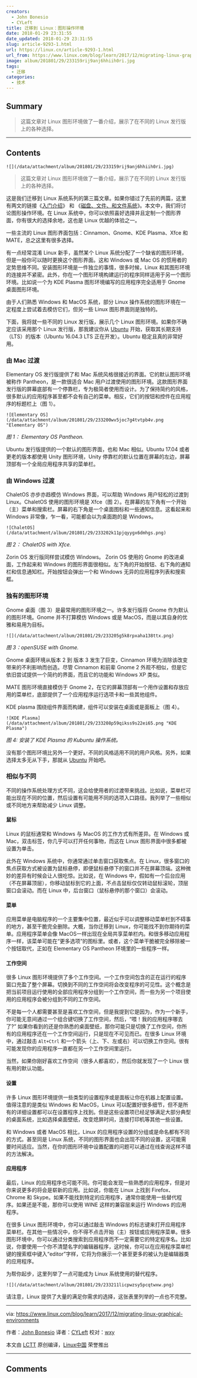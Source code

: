 ```yaml
---
creators:
  - John Bonesio
  - CYLeft
title: 迁移到 Linux：图形操作环境
date: 2018-01-29 23:31:55
date_updated: 2018-01-29 23:31:55
slug: article-9293-1.html
url: https://linux.cn/article-9293-1.html
url_from: https://www.linux.com/blog/learn/2017/12/migrating-linux-graphical-environments
image: album/201801/29/233159rij9anj6hhiih0ri.jpg
tags:
  - 迁移
categories:
  - 技术
---
```


## Summary

> 这篇文章对 Linux 图形环境做了一番介绍，展示了在不同的 Linux 发行版上的各种选择。

***

<!-- more -->

## Contents

`![](/data/attachment/album/201801/29/233159rij9anj6hhiih0ri.jpg)`

> 
> 这篇文章对 Linux 图形环境做了一番介绍，展示了在不同的 Linux 发行版上的各种选择。
> 
> 
> 

这是我们迁移到 Linux 系统系列的第三篇文章。如果你错过了先前的两篇，这里有两文的链接《[入门介绍](https://linux.cn/article-9212-1.html)》 和 《[磁盘、文件、和文件系统](https://linux.cn/article-9213-1.html)》。本文中，我们将讨论图形操作环境。在 Linux 系统中，你可以依照喜好选择并且定制一个图形界面，你有很大的选择余地，这也是 Linux 优越的体验之一。

一些主流的 Linux 图形界面包括：Cinnamon、Gnome、KDE Plasma、Xfce 和 MATE，总之这里有很多选择。

有一点经常混淆 Linux 新手，虽然某个 Linux 系统分配了一个缺省的图形环境，但是一般你可以随时更换这个图形界面。这和 Windows 或 Mac OS 的惯用者的定势思维不同。安装图形环境是一件独立的事情，很多时候，Linux 和其图形环境的连接并不紧密。此外，你在一个图形环境构建运行的程序同样适用于另一个图形环境。比如说一个为 KDE Plasma 图形环境编写的应用程序完全适用于 Gnome 桌面图形环境。

由于人们熟悉 Windows 和 MacOS 系统，部分 Linux 操作系统的图形环境在一定程度上尝试着去模仿它们，但另一些 Linux 图形界面则是独特的。

下面，我将就一些不同的 Linux 发行版，展示几个 Linux 图形环境。如果你不确定应该采用那个 Linux 发行版，那我建议你从 [Ubuntu](https://www.evernote.com/OutboundRedirect.action?dest=https%3A%2F%2Fwww.ubuntu.com%2Fdownload%2Fdesktop) 开始，获取其长期支持（LTS）的版本（Ubuntu 16.04.3 LTS 正在开发）。Ubuntu 稳定且真的非常好用。

### 由 Mac 过渡

Elementary OS 发行版提供了和 Mac 系统风格很接近的界面。它的默认图形环境被称作 Pantheon，是一款很适合 Mac 用户过渡使用的图形环境。这款图形界面发行版的屏幕底部有一个停靠栏，专为极简者使用而设计。为了保持简约的风格，很多默认的应用程序甚至都不会有自己的菜单。相反，它们的按钮和控件在应用程序的标题栏上（图 1）。

`![Elementary OS](/data/attachment/album/201801/29/233200wv5joc7g4tvtpb4v.png "Elementary OS")`

*图 1： Elementary OS Pantheon.*

Ubuntu 发行版提供的一个默认的图形界面，也和 Mac 相似。Ubuntu 17.04 或者更老的版本都使用 Unity 图形环境，Unity 停靠栏的默认位置在屏幕的左边，屏幕顶部有一个全局应用程序共享的菜单栏。

### 由 Windows 过渡

ChaletOS 亦步亦趋模仿 Windows 界面，可以帮助 Windows 用户轻松的过渡到 Linux。ChaletOS 使用的图形环境是 Xfce（图 2）。在屏幕的左下角有一个开始（主）菜单和搜索栏。屏幕的右下角是一个桌面图标和一些通知信息。这看起来和 Windows 非常像，乍一看，可能都会以为桌面跑的是 Windows。

`![ChaletOS](/data/attachment/album/201801/29/233202k11pjqyygx6dmhgs.png)`

*图 2： ChaletOS with Xfce.*

Zorin OS 发行版同样尝试模仿 Windows。 Zorin OS 使用的 Gnome 的改进桌面，工作起来和 Windows 的图形界面很相似。左下角的开始按钮、右下角的通知栏和信息通知栏。开始按钮会弹出一个和 Windows 无异的应用程序列表和搜索框。

### 独有的图形环境

Gnome 桌面（图 3）是最常用的图形环境之一。许多发行版将 Gnome 作为默认的图形环境。Gnome 并不打算模仿 Windows 或是 MacOS，而是以其自身的优雅和易用为目标。

`![](/data/attachment/album/201801/29/233205g5k8rpxaha138ttx.png)`

*图 3：openSUSE with Gnome.*

Gnome 桌面环境从版本 2 到 版本 3 发生了巨变，Cinnamon 环境为消除该改变带来的不利影响而创造。尽管 Cinnamon 和前辈 Gnome 2 外观不相似，但是它依旧尝试提供一个简约的界面，而且它的功能和 Windows XP 类似。

MATE 图形环境直接模仿于 Gnome 2，在它的屏幕顶部有一个用作设置和存放应用的菜单栏，底部提供了一个应用程序运行选项卡和一些其他组件。

KDE plasma 围绕组件界面而构建，组件可以安装在桌面或是面板上（图 4）。

`![KDE Plasma](/data/attachment/album/201801/29/233208p59qikss9s22ei65.png "KDE Plasma")`

*图 4: 安装了 KDE Plasma 的 Kubuntu 操作系统。*

没有那个图形环境比另外一个更好。不同的风格适用不同的用户风格。另外，如果选择太多无从下手，那就从 [Ubuntu](https://www.evernote.com/OutboundRedirect.action?dest=https%3A%2F%2Fwww.ubuntu.com%2Fdownload%2Fdesktop) 开始吧。

### 相似与不同

不同的操作系统处理方式不同，这会给使用者的过渡带来挑战。比如说，菜单栏可能出现在不同的位置，然后设置有可能用不同的选项入口路径。我列举了一些相似或不同地方来帮助减少 Linux 调整。

#### 鼠标

Linux 的鼠标通常和 Windows 与 MacOS 的工作方式有所差异。在 Windows 或 Mac，双击标签，你几乎可以打开任何事物，而这在 Linux 图形界面中很多都被设置为单击。

此外在 Windows 系统中，你通常通过单击窗口获取焦点。在 Linux，很多窗口的焦点获取方式被设置为鼠标悬停，即便鼠标悬停下的窗口并不在屏幕顶端。这种微妙的差异有时候会让人很吃惊。比如说，在 Windows 中，假如有一个后台应用（不在屏幕顶层），你移动鼠标到它的上面，不点击鼠标仅仅转动鼠标滚轮，顶层窗口会滚动。而在 Linux 中，后台窗口（鼠标悬停的那个窗口）会滚动。

#### 菜单

应用菜单是电脑程序的一个主要集中位置，最近似乎可以调整移动菜单栏到不碍事的地方，甚至干脆完全删除。大概，当你迁移到 Linux，你可能找不到你期待的菜单。应用程序菜单会像 MacOS一样出现在全局共享菜单栏内。和很多移动应用程序一样，该菜单可能在“更多选项”的图标里。或者，这个菜单干脆被完全移除被一个按钮取代，正如在 Elementary OS Pantheon 环境里的一些程序一样。

#### 工作空间

很多 Linux 图形环境提供了多个工作空间。一个工作空间包含的正在运行的程序窗口充盈了整个屏幕。切换到不同的工作空间将会改变程序的可见性。这个概念是把当前项目运行使用的全部应用程序分组到一个工作空间，而一些为另一个项目使用的应用程序会被分组到不同的工作空间。

不是每一个人都需要甚至是喜欢工作空间，但是我提到它是因为，作为一个新手，你可能无意间通过一个组合键切换了工作空间，然后，“喂！我的应用程序哪去了?” 如果你看到的还是你熟悉的桌面壁纸，那你可能只是切换了工作空间，你所有的应用程序还在一个工作空间运行，只是现在不可见而已。在很多 Linux 环境中，通过敲击 `Alt+Ctrl` 和一个箭头（上、下、左或右）可以切换工作空间。很有可能发现你的应用程序一直都在另一个工作空间里运行。

当然，如果你刚好喜欢工作空间（很多人都喜欢），然后你就发现了一个 Linux 很有用的默认功能。

#### 设置

许多 Linux 图形环境提供一些类型的设置程序或是面板让你在机器上配置设置。值得注意的是类似 Windows 和 MacOS，Linux 可以配置好很多细节，但不是所有的详细设置都可以在设置程序上找到。但是这些设置项已经足够满足大部分典型的桌面系统，比如选择桌面壁纸，改变熄屏时间，连接打印机等其他一些设置。

和 Windows 或者 MacOS 相比，Linux 的应用程序设置的分组或是命名都有不同的方式。甚至同是 Linux 系统，不同的图形界面也会出现不同的设置，这可能需要时间适应。当然，在你的图形环境中设置配置的问题可以通过在线查询这样不错的方法解决。

#### 应用程序

最后，Linux 的应用程序也可能不同。你可能会发现一些熟悉的应用程序，但是对你来说更多的将会是崭新的应用。比如说，你能在 Linux 上找到 Firefox、Chrome 和 Skype。如果不能找到特定的应用程序，通常你能使用一些替代程序。如果还是不能，那你可以使用 WINE 这样的兼容层来运行 Windows 的应用程序。

在很多 Linux 图形环境中，你可以通过敲击 Windows 的标志键来打开应用程序菜单栏。在其他一些情况中，你不得不点击开始（主）按钮或应用程序菜单。很多图形环境中，你可以通过分类搜索到应用程序而不一定需要它的特定程序名。比如说，你要使用一个你不清楚名字的编辑器程序，这时候，你可以在应用程序菜单栏键的搜索框中键入“editor”字样，它将为你展示一个甚至更多的被认为是编辑器类的应用程序。

为帮你起步，这里列举了一点可能成为 Linux 系统使用的替代程序。

`![](/data/attachment/album/201801/29/233211licpwzsy5pcqtwxw.png)`

请注意，Linux 提供了大量的满足你需求的选择，这张表里列举的一点也不完整。

---

via: <https://www.linux.com/blog/learn/2017/12/migrating-linux-graphical-environments>

作者：[John Bonesio](https://www.linux.com/users/johnbonesio) 译者：[CYLeft](https://github.com/CYLeft) 校对：[wxy](https://github.com/wxy)

本文由 [LCTT](https://github.com/LCTT/TranslateProject) 原创编译，[Linux中国](https://linux.cn/) 荣誉推出

***

## Comments
